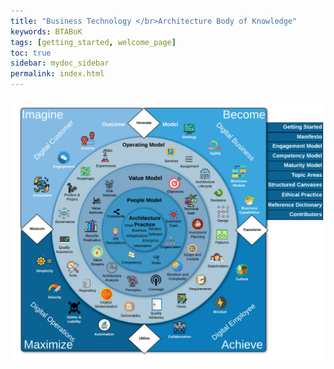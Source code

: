 ```yaml
---
title: "Business Technology </br>Architecture Body of Knowledge"
keywords: BTABoK
tags: [getting_started, welcome_page]
toc: true
sidebar: mydoc_sidebar
permalink: index.html
---
```



![image001](images/BTABoK_map.png)


